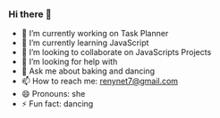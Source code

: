 ### Hi there 👋

- 🔭 I’m currently working on Task Planner
- 🌱 I’m currently learning JavaScript
- 👯 I’m looking to collaborate on JavaScripts Projects
- 🤔 I’m looking for help with 
- 💬 Ask me about baking and dancing
- 📫 How to reach me: renynet7@gmail.com
- 😄 Pronouns: she
- ⚡ Fun fact: dancing
<!--
**RenBaj/RenBaj** is a ✨ _special_ ✨ repository because its `README.md` (this file) appears on your GitHub profile.

Here are some ideas to get you started:

- 🔭 I’m currently working on ...
- 🌱 I’m currently learning ...
- 👯 I’m looking to collaborate on ...
- 🤔 I’m looking for help with ...
- 💬 Ask me about ...
- 📫 How to reach me: ...
- 😄 Pronouns: ...
- ⚡ Fun fact: ...
-->
